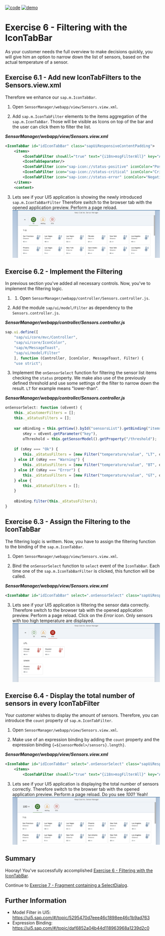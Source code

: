 [![code](https://flat.badgen.net/badge/code/available/green?icon=github)](https://github.com/SAP-samples/teched2020-DEV164/tree/code/ex6/TechEd2020)
[![demo](https://flat.badgen.net/badge/demo/deployed/blue?icon=chrome)](https://sap-samples.github.io/teched2020-dev164/exercises/ex6/TechEd2020/SensorManager/webapp/)

# Exercise 6 - Filtering with the IconTabBar

As your customer needs the full overview to make decisions quickly, you will give him an option to narrow down the list of sensors, based on the actual temperature of a sensor.

## Exercise 6.1 - Add new IconTabFilters to the Sensors.view.xml

Therefore we enhance our `sap.m.IconTabBar`.

1. Open `SensorManager/webapp/view/Sensors.view.xml`.

2. Add `sap.m.IconTabFilter` elements to the items aggregation of the `sap.m.IconTabBar`. Those will be visible as Icons on top of the bar and the user can click them to filter the list.

***SensorManager/webapp/view/Sensors.view.xml***

````xml
<IconTabBar id="idIconTabBar" class="sapUiResponsiveContentPadding">
    <items>
        <IconTabFilter showAll="true" text="{i18n>msgFilterAll}" key="All"/>
        <IconTabSeparator/>
        <IconTabFilter icon="sap-icon://status-positive" iconColor="Positive" text="{i18n>msgFilterOk}" key="Ok"/>
        <IconTabFilter icon="sap-icon://status-critical" iconColor="Critical" text="{i18n>msgFilterWarning}" key="Warning"/>
        <IconTabFilter icon="sap-icon://status-error" iconColor="Negative" text="{i18n>msgFilterError}" key="Error"/>
    </items>
    <content>
````

3. Lets see if your UI5 application is showing the newly introduced `sap.m.IconTabBarFilter` Therefore switch to the browser tab with the opened application preview. Perform a page reload.
<br>![](images/06_01_0010.png)

## Exercise 6.2 - Implement the Filtering

In previous section you've added all necessary controls. Now, you've to implement the filtering logic.

1. 1. Open `SensorManager/webapp/controller/Sensors.controller.js`.

2. Add the module `sap/ui/model/Filter` as dependency to the `Sensors.controller.js`.

***SensorManager/webapp/controller/Sensors.controller.js***

````js
sap.ui.define([
    "sap/ui/core/mvc/Controller",
    "sap/ui/core/IconColor",
    "sap/m/MessageToast",
    "sap/ui/model/Filter"
    ], function (Controller, IconColor, MessageToast, Filter) {
    "use strict";
````

3. Implement the `onSensorSelect` function for filtering the sensor list items checking the `status` property. We make also use of the previously defined threshold and use some settings of the filter to narrow down the result. `LT` for example means "lower-than".

***SensorManager/webapp/controller/Sensors.controller.js***

````js
onSensorSelect: function (oEvent) {
    this._aCustomerFilters = [];
    this._aStatusFilters = [];

    var oBinding = this.getView().byId("sensorsList").getBinding("items"),
        sKey = oEvent.getParameter("key"),
        oThreshold = this.getSensorModel().getProperty("/threshold");

    if (sKey === "Ok") {
        this._aStatusFilters = [new Filter("temperature/value", "LT", oThreshold.warning, false)];
    } else if (sKey === "Warning") {
        this._aStatusFilters = [new Filter("temperature/value", "BT", oThreshold.warning, oThreshold.error, false)];
    } else if (sKey === "Error") {
        this._aStatusFilters = [new Filter("temperature/value", "GT", oThreshold.error, false)];
    } else {
        this._aStatusFilters = [];
    }

    oBinding.filter(this._aStatusFilters);
}
````

## Exercise 6.3 - Assign the Filtering to the IconTabBar

The filtering logic is writtem. Now, you have to assign the filtering function to the binding of the `sap.m.IconTabBar`.

1. Open `SensorManager/webapp/view/Sensors.view.xml`.

2. Bind the `onSensorSelect` function to `select` event of the `IconTabBar`. Each time one of the `sap.m.IconTabBarFilter` is clicked, this function will be called.

***SensorManager/webapp/view/Sensors.view.xml***

````xml
<IconTabBar id="idIconTabBar" select=".onSensorSelect" class="sapUiResponsiveContentPadding">
````

3. Lets see if your UI5 application is filtering the sensor data correctly. Therefore switch to the browser tab with the opened application preview. Perform a page reload. Click on the *Error* icon. Only sensors with too high temperature are displayed.
<br>![](images/06_03_0010.png)

## Exercise 6.4 - Display the total number of sensors in every IconTabFilter

Your customer wishes to display the amount of sensors. Therefore, you can introduce the `count` property of `sap.m.IconTabFilter`.

1. Open `SensorManager/webapp/view/Sensors.view.xml`.

2. Make use of an expression binding by adding the `count` property and the expression binding `{=${sensorModel>/sensors}.length}`.

***SensorManager/webapp/view/Sensors.view.xml***

````xml
<IconTabBar id="idIconTabBar" select=".onSensorSelect" class="sapUiResponsiveContentPadding">
    <items>
        <IconTabFilter showAll="true" text="{i18n>msgFilterAll}" key="All" count="{=${sensorModel>/sensors}.length}"/>
````

3. Lets see if your UI5 application is displaying the total number of sensors correctly. Therefore switch to the browser tab with the opened application preview. Perform a page reload. Do you see *100*? Yeah!
<br>![](images/06_04_0010.png)

## Summary

Hooray! You've successfully accomplished [Exercise 6 - Filtering with the IconTabBar](#exercise-6---filtering-with-the-icontabbar). 

Continue to [Exercise 7 - Fragment containing a SelectDialog](../ex7/README.md).

## Further Information

* Model Filter in UI5: https://ui5.sap.com/#/topic/5295470d7eee46c1898ee46c1b9ad763
* Expression Binding: https://ui5.sap.com/#/topic/daf6852a04b44d118963968a1239d2c0
